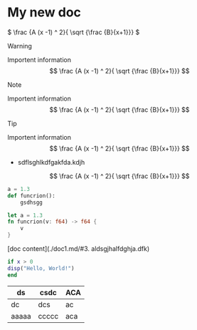 # My new doc

$ \frac {A (x -1) ^ 2}{ \sqrt {\frac {B}{x+1}}} $


> [!WARNING]  
> Importent information  
> $$ \frac {A (x -1) ^ 2}{ \sqrt {\frac {B}{x+1}}} $$

> [!NOTE]  
> Importent information  
> $$ \frac {A (x -1) ^ 2}{ \sqrt {\frac {B}{x+1}}} $$

> [!TIP]  
> Importent information  
> $$ \frac {A (x -1) ^ 2}{ \sqrt {\frac {B}{x+1}}} $$
- sdflsghlkdfgakfda.kdjh


 $$ \frac {A (x -1) ^ 2}{ \sqrt {\frac {B}{x+1}}} $$





```python
a = 1.3
def funcrion():
    gsdhsgg
```


```rust
let a = 1.3
fn funcrion(v: f64) -> f64 {
    v
}
```

[doc content](./doc1.md/#3. aldsgjhalfdghja.dfk)

```matlab
if x > 0
disp("Hello, World!")
end
```

| ds    | csdc  | ACA |
| ----- | ----- | --- |
| dc    | dcs   | ac  |
| aaaaa | ccccc | aca |